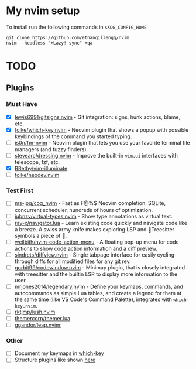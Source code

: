 # My nvim setup

To install run the following commands in `$XDG_CONFIG_HOME`

```shell
git clone https://github.com/ethangillengg/nvim
nvim --headless "+Lazy! sync" +qa
```

# TODO

## Plugins

### Must Have

- [x] [lewis6991/gitsigns.nvim](https://github.com/lewis6991/gitsigns.nvim) - Git integration: signs, hunk actions, blame, etc.
- [x] [folke/which-key.nvim](https://github.com/folke/which-key.nvim) - Neovim plugin that shows a popup with possible keybindings of the command you started typing.
- [ ] [is0n/fm-nvim](https://github.com/is0n/fm-nvim) - Neovim plugin that lets you use your favorite terminal file managers (and fuzzy finders).
- [ ] [stevearc/dressing.nvim](https://github.com/stevearc/dressing.nvim) - Improve the built-in `vim.ui` interfaces with telescope, fzf, etc.
- [x] [RRethy/vim-illuminate](https://github.com/RRethy/vim-illuminate)
- [ ] [folke/neodev.nvim](https://github.com/folke/neodev.nvim)

### Test First

- [ ] [ms-jpq/coq_nvim](https://github.com/ms-jpq/coq_nvim) - Fast as F@%$ Neovim completion. SQLite, concurrent scheduler, hundreds of hours of optimization.
- [ ] [jubnzv/virtual-types.nvim](https://github.com/jubnzv/virtual-types.nvim) - Show type annotations as virtual text.
- [ ] [ray-x/navigator.lua](https://github.com/ray-x/navigator.lua) - Learn existing code quickly and navigate code like a breeze. A swiss army knife makes exploring LSP and 🌲Treesitter symbols a piece of 🍰.
- [ ] [weilbith/nvim-code-action-menu](https://github.com/weilbith/nvim-code-action-menu) - A floating pop-up menu for code actions to show code action information and a diff preview.
- [ ] [sindrets/diffview.nvim](https://github.com/sindrets/diffview.nvim) - Single tabpage interface for easily cycling through diffs for all modified files for any git rev.
- [ ] [gorbit99/codewindow.nvim](https://github.com/gorbit99/codewindow.nvim) - Minimap plugin, that is closely integrated with treesitter and the builtin LSP to display more information to the user.
- [ ] [mrjones2014/legendary.nvim](https://github.com/mrjones2014/legendary.nvim) - Define your keymaps, commands, and autocommands as simple Lua tables, and create a legend for them at the same time (like VS Code's Command Palette), integrates with `which-key.nvim`.
- [ ] [rktjmp/lush.nvim](https://github.com/rktjmp/lush.nvim)
- [ ] [themercorp/themer.lua](https://github.com/themercorp/themer.lua)
- [ ] [ggandor/leap.nvim](https://github.com/ggandor/leap.nvim);

### Other

- [ ] Document my keymaps in [which-key](https://github.com/folke/which-key.nvim)
- [ ] Structure plugins like shown [here](https://github.com/folke/lazy.nvim#-structuring-your-plugins)
